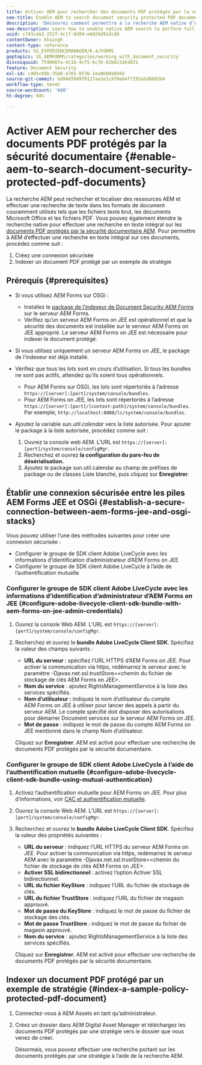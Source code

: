 ```yaml
---
title: Activer AEM pour rechercher des documents PDF protégés par la sécurité documentaire
seo-title: Enable AEM to search document security protected PDF documents
description: 'Découvrez comment permettre à la recherche AEM native d’effectuer une recherche de texte intégral sur des documents PDF protégés par DRM.  '
seo-description: Learn how to enable native AEM search to perform full-text search on DRM protected PDF documents.
uuid: c743cda3-252f-4c1f-8d94-e6d26d91dcd8
contentOwner: khsingh
content-type: reference
products: SG_EXPERIENCEMANAGER/6.4/FORMS
geptopics: SG_AEMFORMS/categories/working_with_document_security
discoiquuid: 759068fa-dc1b-4cf5-bc7b-62b8c5464831
feature: Document Security
exl-id: c405c69b-3588-4701-8f36-1ea0680e056d
source-git-commit: bd94d3949f0117aa3e1c9f0e84f7293a5d6b03b4
workflow-type: tm+mt
source-wordcount: '660'
ht-degree: 94%

---
```


# Activer AEM pour rechercher des documents PDF protégés par la sécurité documentaire {#enable-aem-to-search-document-security-protected-pdf-documents}

La recherche AEM peut rechercher et localiser des ressources AEM et effectuer une recherche de texte dans les formats de document couramment utilisés tels que les fichiers texte brut, les documents Microsoft Office et les fichiers PDF. Vous pouvez également étendre la recherche native pour effectuer une recherche en texte intégral sur les [documents PDF protégés par la sécurité documentaire AEM](/help/forms/using/admin-help/document-security.md). Pour permettre à AEM d’effectuer une recherche en texte intégral sur ces documents, procédez comme suit :

1. Créez une connexion sécurisée
1. Indexer un document PDF protégé par un exemple de stratégie

## Prérequis {#prerequisites}

* Si vous utilisez AEM Forms sur OSGi :

   * Installez le [package de l’indexeur de Document Security AEM Forms](https://helpx.adobe.com/fr/aem-forms/kb/aem-forms-releases.html) sur le serveur AEM Forms.
   * Vérifiez qu’un serveur AEM Forms on JEE est opérationnel et que la sécurité des documents est installée sur le serveur AEM Forms on JEE approprié. Le serveur AEM Forms on JEE est nécessaire pour indexer le document protégé.

* Si vous utilisez uniquement un serveur AEM Forms on JEE, le package de l’indexeur est déjà installé.
* Vérifiez que tous les lots sont en cours d’utilisation. Si tous les bundles ne sont pas actifs, attendez qu’ils soient tous opérationnels.

   * Pour AEM Forms sur OSGi, les lots sont répertoriés à l’adresse `https://[server]:[port]/system/console/bundles`.
   * Pour AEM Forms on JEE, les lots sont répertoriés à l’adresse `https://[server]:[port]/[context-path]/system/console/bundles`. Par exemple, `http://localhost:8080/lc/system/console/bundles`.

* Ajoutez la variable *sun.util.calendar* vers la liste autorisée. Pour ajouter le package à la liste autorisée, procédez comme suit :

   1. Ouvrez la console web AEM. L’URL est `https://[server]:[port]/system/console/configMgr`.
   1. Recherchez et ouvrez **la configuration du pare-feu de désérialisation.**
   1. Ajoutez le package sun.util.calendar au champ de préfixes de package ou de classes Liste blanche, puis cliquez sur **Enregistrer**.

## Établir une connexion sécurisée entre les piles AEM Forms JEE et OSGi {#establish-a-secure-connection-between-aem-forms-jee-and-osgi-stacks}

Vous pouvez utiliser l’une des méthodes suivantes pour créer une connexion sécurisée :

* Configurer le groupe de SDK client Adobe LiveCycle avec les informations d’identification d’administrateur d’AEM Forms on JEE
* Configurer le groupe de SDK client Adobe LiveCycle à l’aide de l’authentification mutuelle

### Configurer le groupe de SDK client Adobe LiveCycle avec les informations d’identification d’administrateur d’AEM Forms on JEE {#configure-adobe-livecycle-client-sdk-bundle-with-aem-forms-on-jee-admin-credentials}

1. Ouvrez la console Web AEM. L’URL est `https://[server]:[port]/system/console/configMgr`.
1. Recherchez et ouvrez le **bundle Adobe LiveCycle Client SDK**. Spécifiez la valeur des champs suivants :

   * **URL du serveur** : spécifiez l’URL HTTPS d’AEM Forms on JEE. Pour activer la communication via https, redémarrez le serveur avec le paramètre -Djavax.net.ssl.trustStore=&lt;chemin du fichier de stockage de clés AEM Forms on JEE>.
   * **Nom du service** : ajoutez RightsManagementService à la liste des services spécifiés.
   * **Nom d’utilisateur :** indiquez le nom d’utilisateur du compte AEM Forms on JEE à utiliser pour lancer des appels à partir du serveur AEM. Le compte spécifié doit disposer des autorisations pour démarrer Document services sur le serveur AEM Forms on JEE.
   * **Mot de passe** : indiquez le mot de passe du compte AEM Forms on JEE mentionné dans le champ Nom d’utilisateur.

   Cliquez sur **Enregistrer**. AEM est activé pour effectuer une recherche de documents PDF protégés par la sécurité documentaire.

### Configurer le groupe de SDK client Adobe LiveCycle à l’aide de l’authentification mutuelle {#configure-adobe-livecycle-client-sdk-bundle-using-mutual-authentication}

1. Activez l’authentification mutuelle pour AEM Forms on JEE. Pour plus d’informations, voir [CAC et authentification mutuelle](https://helpx.adobe.com/fr/livecycle/kb/cac-mutual-authentication.html).
1. Ouvrez la console Web AEM. L’URL est `https://[server]:[port]/system/console/configMgr`.
1. Recherchez et ouvrez le **bundle Adobe LiveCycle Client SDK**. Spécifiez la valeur des propriétés suivantes :

   * **URL du serveur** : indiquez l’URL HTTPS du serveur AEM Forms on JEE. Pour activer la communication via https, redémarrez le serveur AEM avec le paramètre -Djavax.net.ssl.trustStore=&lt;chemin du fichier de stockage de clés AEM Forms on JEE>.
   * **Activer SSL bidirectionnel** : activez l’option Activer SSL bidirectionnel.
   * **URL du fichier KeyStore** : indiquez l’URL du fichier de stockage de clés.
   * **URL du fichier TrustStore** : indiquez l’URL du fichier de magasin approuvé.
   * **Mot de passe du KeyStore** : indiquez le mot de passe du fichier de stockage des clés.
   * **Mot de passe TrustStore** : indiquez le mot de passe du fichier de magasin approuvé.
   * **Nom du service** : ajoutez RightsManagementService à la liste des services spécifiés.

   Cliquez sur **Enregistrer**. AEM est activé pour effectuer une recherche de documents PDF protégés par la sécurité documentaire.

## Indexer un document PDF protégé par un exemple de stratégie {#index-a-sample-policy-protected-pdf-document}

1. Connectez-vous à AEM Assets en tant qu’administrateur.
1. Créez un dossier dans AEM Digital Asset Manager et téléchargez les documents PDF protégés par une stratégie vers le dossier que vous venez de créer.

   Désormais, vous pouvez effectuer une recherche portant sur les documents protégés par une stratégie à l’aide de la recherche AEM.
